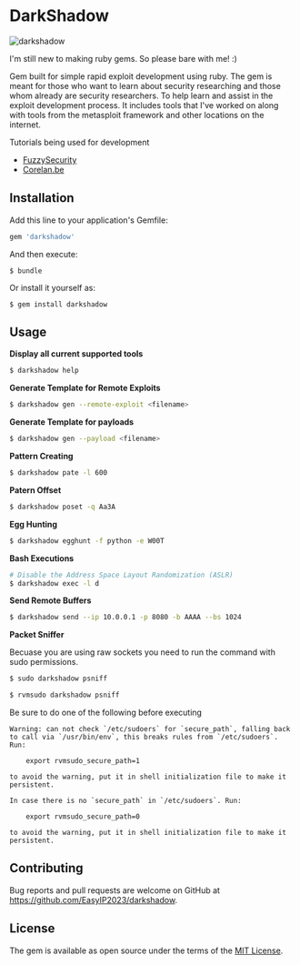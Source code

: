 # DarkShadow

![darkshadow](https://i0.wp.com/www.gsalam.net/wp-content/uploads/2015/12/Protection-Against-Magic-and-Evil-1-GSalam.Net_.jpg?resize=777%2C437)

I'm still new to making ruby gems. So please bare with me! :)

Gem built for simple rapid exploit development using ruby. The gem is meant for those who want to learn about security researching and those whom already are security researchers. To help learn and assist in the exploit development process. It includes tools that I've worked on along with tools from the metasploit framework and other locations on the internet.

Tutorials being used for development
* [FuzzySecurity](http://fuzzysecurity.com)
* [Corelan.be](https://www.corelan.be/)

## Installation

Add this line to your application's Gemfile:

```ruby
gem 'darkshadow'
```

And then execute:
```
$ bundle
```

Or install it yourself as:

```
$ gem install darkshadow
```

## Usage

**Display all current supported tools**

```bash
$ darkshadow help
```

**Generate Template for Remote Exploits**

```bash
$ darkshadow gen --remote-exploit <filename>
```

**Generate Template for payloads**

```bash
$ darkshadow gen --payload <filename>
```

**Pattern Creating**

```bash
$ darkshadow pate -l 600
```

**Patern Offset**

```bash
$ darkshadow poset -q Aa3A
```

**Egg Hunting**

```bash
$ darkshadow egghunt -f python -e W00T
```

**Bash Executions**

```bash
# Disable the Address Space Layout Randomization (ASLR)
$ darkshadow exec -l d
```

**Send Remote Buffers**

```bash
$ darkshadow send --ip 10.0.0.1 -p 8080 -b AAAA --bs 1024
```

**Packet Sniffer**

Becuase you are using raw sockets you need to run the command with sudo permissions.

```bash
$ sudo darkshadow psniff
```

```bash
$ rvmsudo darkshadow psniff
```

Be sure to do one of the following before executing
```
Warning: can not check `/etc/sudoers` for `secure_path`, falling back to call via `/usr/bin/env`, this breaks rules from `/etc/sudoers`. Run:

    export rvmsudo_secure_path=1

to avoid the warning, put it in shell initialization file to make it persistent.

In case there is no `secure_path` in `/etc/sudoers`. Run:

    export rvmsudo_secure_path=0

to avoid the warning, put it in shell initialization file to make it persistent.
```

## Contributing

Bug reports and pull requests are welcome on GitHub at https://github.com/EasyIP2023/darkshadow.

## License

The gem is available as open source under the terms of the [MIT License](http://opensource.org/licenses/MIT).
